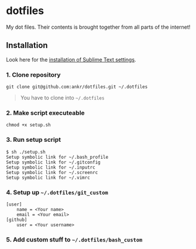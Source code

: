# dotfiles

My dot files. Their contents is brought together from all parts of the internet!

## Installation

Look here for the [installation of Sublime Text settings](https://github.com/ankr/dotfiles/tree/master/sublime).

### 1. Clone repository
```git clone git@github.com:ankr/dotfiles.git ~/.dotfiles```
> You have to clone into `~/.dotfiles`

### 2. Make script executeable
```chmod +x setup.sh```

### 3. Run setup script
```
$ sh ./setup.sh
Setup symbolic link for ~/.bash_profile
Setup symbolic link for ~/.gitconfig
Setup symbolic link for ~/.inputrc
Setup symbolic link for ~/.screenrc
Setup symbolic link for ~/.vimrc
```

### 4. Setup up `~/.dotfiles/git_custom`
```
[user]
	name = <Your name>
	email = <Your email>
[github]
	user = <Your username>
```

### 5. Add custom stuff to `~/.dotfiles/bash_custom`

